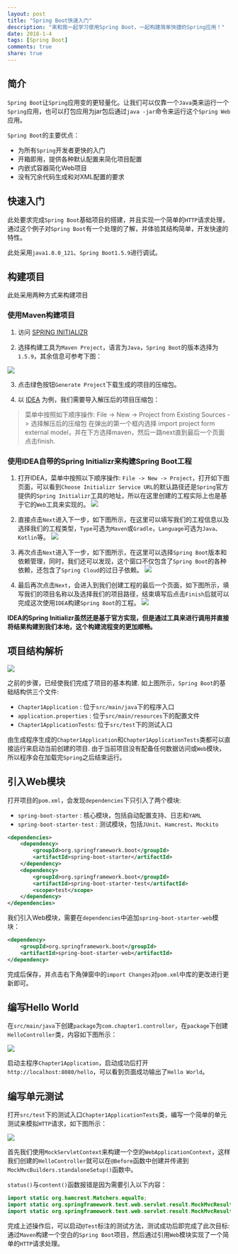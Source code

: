 ```yaml
---
layout: post
title: "Spring Boot快速入门"
description: "来和我一起学习使用Spring Boot，一起构建简单快捷的Spring应用！"
date: 2018-1-4
tags: [Spring Boot]
comments: true
share: true
---
```


## 简介

`Spring Boot`让`Spring`应用变的更轻量化。让我们可以仅靠一个`Java`类来运行一个`Spring`应用，也可以打包应用为jar包后通过`java -jar`命令来运行这个`Spring Web`应用。

`Spring Boot`的主要优点：
- 为所有`Spring`开发者更快的入门
- 开箱即用，提供各种默认配置来简化项目配置
- 内嵌式容器简化Web项目
- 没有冗余代码生成和对XML配置的要求

## 快速入门

此处要求完成`Spring Boot`基础项目的搭建，并且实现一个简单的`HTTP`请求处理，通过这个例子对`Spring Boot`有一个处理的了解，并体验其结构简单，开发快速的特性。

此处采用`java1.8.0_121`、`Spring Boot1.5.9`进行调试。

## 构建项目

此处采用两种方式来构建项目

### 使用Maven构建项目

1. 访问 [SPRING INITIALIZR](http://start.spring.io/)

2. 选择构建工具为`Maven Project`，语言为`Java`，`Spring Boot`的版本选择为`1.5.9`，其余信息可参考下图：

 ![](http://oih7sazbd.bkt.clouddn.com/FkOblv1cPBb6a-_DeKTJKTt0Z375)

3. 点击绿色按钮`Generate Project`下载生成的项目的压缩包。

4. 以 [IDEA](https://www.jetbrains.com/idea/) 为例，我们需要导入解压后的项目压缩包：
> 菜单中按照如下顺序操作: File -> New -> Project from Existing Sources -> 选择解压后的压缩包
> 在弹出的第一个框内选择 import project form external model，并在下方选择maven，然后一路next直到最后一个页面点击finish.

### 使用IDEA自带的Spring Initializr来构建Spring Boot工程

1. 打开IDEA，菜单中按照以下顺序操作: `File -> New -> Project`，打开如下图页面，可以看到`Choose Initializr Service URL`的默认路径还是`Spring`官方提供的`Spring Initializr`工具的地址，所以在这里创建的工程实际上也是基于它的`Web`工具来实现的。
 ![](http://oih7sazbd.bkt.clouddn.com/Fpx7nrzohBmfr5DaJJ6iNtZwkmzt)

2. 直接点击`Next`进入下一步，如下图所示，在这里可以填写我们的工程信息以及选择我们的工程类型，`Type`可选为`Maven`或`Gradle`，`Language`可选为`Java`、`Kotlin`等。
 ![](http://oih7sazbd.bkt.clouddn.com/Fo_m6kMUvvj4mxeYvEEILAoy5J4E)

3. 再次点击`Next`进入下一步，如下图所示，在这里可以选择`Spring Boot`版本和依赖管理，同时，我们还可以发现，这个窗口不仅包含了`Spring Boot`的各种依赖，还包含了`Spring Cloud`的过日子依赖。
 ![](http://oih7sazbd.bkt.clouddn.com/Fu8ehbXRVp729grkk6MVWCg0j5Vv)

4. 最后再次点击`Next`，会进入到我们创建工程的最后一个页面，如下图所示，填写我们的项目名称以及选择我们的项目路径，结束填写后点击`Finish`后就可以完成这次使用`IDEA`构建`Spring Boot`的工程。
 ![](http://oih7sazbd.bkt.clouddn.com/FiPLwX9HaD1sEW0jKqH0lteEzdRw)


**IDEA的Spring Initializr虽然还是基于官方实现，但是通过工具来进行调用并直接将结果构建到我们本地，这个构建流程变的更加顺畅。**

## 项目结构解析

![](http://oih7sazbd.bkt.clouddn.com/FhxxhQyfi3cISdwY-4C4kZSHQEex)

之前的步骤，已经使我们完成了项目的基本构建. 如上图所示，`Spring Boot`的基础结构供三个文件:

- `Chapter1Application`     : 位于`src/main/java`下的程序入口
- `application.properties`  : 位于`src/main/resources`下的配置文件
- `Chapter1ApplicationTests`: 位于`src/test`下的测试入口

由生成程序生成的`Chapter1Application`和`Chapter1ApplicationTests`类都可以直接运行来启动当前创建的项目. 由于当前项目没有配备任何数据访问或`Web`模块，所以程序会在加载完`Spring`之后结束运行。

## 引入Web模块

打开项目的`pom.xml`，会发现`dependencies`下只引入了两个模块:

- `spring-boot-starter` : 核心模块，包括自动配置支持、日志和`YAML`
- `spring-boot-starter-test` : 测试模块，包括`JUnit`、`Hamcrest`、`Mockito`

```xml
<dependencies>
	<dependency>
		<groupId>org.springframework.boot</groupId>
		<artifactId>spring-boot-starter</artifactId>
	</dependency>
	<dependency>
		<groupId>org.springframework.boot</groupId>
		<artifactId>spring-boot-starter-test</artifactId>
		<scope>test</scope>
	</dependency>
</dependencies>
```

我们引入Web模块，需要在`dependencies`中追加`spring-boot-starter-web`模块：

```xml
<dependency>
	<groupId>org.springframework.boot</groupId>
	<artifactId>spring-boot-starter-web</artifactId>
</dependency>
```

完成后保存，并点击右下角弹窗中的`import Changes`对`pom.xml`中库的更改进行更新即可。

## 编写Hello World

在`src/main/java`下创建`package`为`com.chapter1.controller`，在`package`下创建`HelloController`类，内容如下图所示：

![](http://oih7sazbd.bkt.clouddn.com/Fl1Q3avi_mqJZXikKxjfPeFkW3nj)

启动主程序`Chapter1Application`，启动成功后打开`http://localhost:8080/hello`，可以看到页面成功输出了`Hello World`。

## 编写单元测试

打开`src/test`下的测试入口`Chapter1ApplicationTests`类，编写一个简单的单元测试来模拟`HTTP`请求，如下图所示：

![](http://oih7sazbd.bkt.clouddn.com/FsQ5JOGzHQxudE1LJT5aqXZ2l2Uu)

首先我们使用`MockServletContext`来构建一个空的`WebApplicationContext`，这样我们创建的`HelloController`就可以在`@Before`函数中创建并传递到`MockMvcBuilders.standaloneSetup()`函数中。

`status()`与`content()`函数报错是因为需要引入以下内容：

```java
import static org.hamcrest.Matchers.equalTo;
import static org.springframework.test.web.servlet.result.MockMvcResultMatchers.content;
import static org.springframework.test.web.servlet.result.MockMvcResultMatchers.status;
```
完成上述操作后，可以启动`@Test`标注的测试方法，测试成功后即完成了此次目标: 通过`Maven`构建一个空白的`Spring Boot`项目，然后通过引用`Web`模块实现了一个简单的`HTTP`请求处理。
